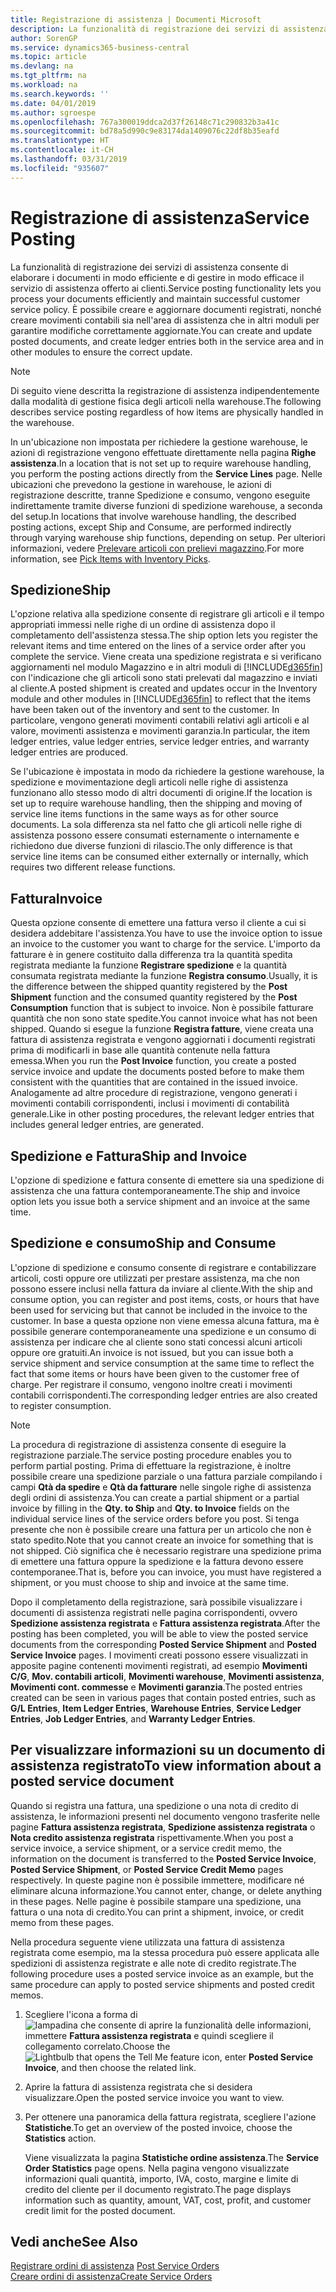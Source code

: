 ```yaml
---
title: Registrazione di assistenza | Documenti Microsoft
description: La funzionalità di registrazione dei servizi di assistenza consente di elaborare i documenti in modo efficiente e di gestire in modo efficace il servizio di assistenza offerto ai clienti. È possibile creare e aggiornare documenti registrati, nonché creare movimenti contabili sia nell'area di assistenza che in altri moduli per garantire modifiche correttamente aggiornate.
author: SorenGP
ms.service: dynamics365-business-central
ms.topic: article
ms.devlang: na
ms.tgt_pltfrm: na
ms.workload: na
ms.search.keywords: ''
ms.date: 04/01/2019
ms.author: sgroespe
ms.openlocfilehash: 767a300019ddca2d37f26148c71c290832b3a41c
ms.sourcegitcommit: bd78a5d990c9e83174da1409076c22df8b35eafd
ms.translationtype: HT
ms.contentlocale: it-CH
ms.lasthandoff: 03/31/2019
ms.locfileid: "935607"
---
```

# <a name="service-posting"></a><span data-ttu-id="31b82-104">Registrazione di assistenza</span><span class="sxs-lookup"><span data-stu-id="31b82-104">Service Posting</span></span>
<span data-ttu-id="31b82-105">La funzionalità di registrazione dei servizi di assistenza consente di elaborare i documenti in modo efficiente e di gestire in modo efficace il servizio di assistenza offerto ai clienti.</span><span class="sxs-lookup"><span data-stu-id="31b82-105">Service posting functionality lets you process your documents efficiently and maintain successful customer service policy.</span></span> <span data-ttu-id="31b82-106">È possibile creare e aggiornare documenti registrati, nonché creare movimenti contabili sia nell'area di assistenza che in altri moduli per garantire modifiche correttamente aggiornate.</span><span class="sxs-lookup"><span data-stu-id="31b82-106">You can create and update posted documents, and create ledger entries both in the service area and in other modules to ensure the correct update.</span></span>  

> [!NOTE]  
>  <span data-ttu-id="31b82-107">Di seguito viene descritta la registrazione di assistenza indipendentemente dalla modalità di gestione fisica degli articoli nella warehouse.</span><span class="sxs-lookup"><span data-stu-id="31b82-107">The following describes service posting regardless of how items are physically handled in the warehouse.</span></span>  
>   
>  <span data-ttu-id="31b82-108">In un'ubicazione non impostata per richiedere la gestione warehouse, le azioni di registrazione vengono effettuate direttamente nella pagina **Righe assistenza**.</span><span class="sxs-lookup"><span data-stu-id="31b82-108">In a location that is not set up to require warehouse handling, you perform the posting actions directly from the **Service Lines** page.</span></span> <span data-ttu-id="31b82-109">Nelle ubicazioni che prevedono la gestione in warehouse, le azioni di registrazione descritte, tranne Spedizione e consumo, vengono eseguite indirettamente tramite diverse funzioni di spedizione warehouse, a seconda del setup.</span><span class="sxs-lookup"><span data-stu-id="31b82-109">In locations that involve warehouse handling, the described posting actions, except Ship and Consume, are performed indirectly through varying warehouse ship functions, depending on setup.</span></span> <span data-ttu-id="31b82-110">Per ulteriori informazioni, vedere [Prelevare articoli con prelievi magazzino](warehouse-how-to-pick-items-with-inventory-picks.md).</span><span class="sxs-lookup"><span data-stu-id="31b82-110">For more information, see [Pick Items with Inventory Picks](warehouse-how-to-pick-items-with-inventory-picks.md).</span></span>  

## <a name="ship"></a><span data-ttu-id="31b82-111">Spedizione</span><span class="sxs-lookup"><span data-stu-id="31b82-111">Ship</span></span>  
<span data-ttu-id="31b82-112">L'opzione relativa alla spedizione consente di registrare gli articoli e il tempo appropriati immessi nelle righe di un ordine di assistenza dopo il completamento dell'assistenza stessa.</span><span class="sxs-lookup"><span data-stu-id="31b82-112">The ship option lets you register the relevant items and time entered on the lines of a service order after you complete the service.</span></span> <span data-ttu-id="31b82-113">Viene creata una spedizione registrata e si verificano aggiornamenti nel modulo Magazzino e in altri moduli di [!INCLUDE[d365fin](includes/d365fin_md.md)] con l'indicazione che gli articoli sono stati prelevati dal magazzino e inviati al cliente.</span><span class="sxs-lookup"><span data-stu-id="31b82-113">A posted shipment is created and updates occur in the Inventory module and other modules in [!INCLUDE[d365fin](includes/d365fin_md.md)] to reflect that the items have been taken out of the inventory and sent to the customer.</span></span> <span data-ttu-id="31b82-114">In particolare, vengono generati movimenti contabili relativi agli articoli e al valore, movimenti assistenza e movimenti garanzia.</span><span class="sxs-lookup"><span data-stu-id="31b82-114">In particular, the item ledger entries, value ledger entries, service ledger entries, and warranty ledger entries are produced.</span></span>  

<span data-ttu-id="31b82-115">Se l'ubicazione è impostata in modo da richiedere la gestione warehouse, la spedizione e movimentazione degli articoli nelle righe di assistenza funzionano allo stesso modo di altri documenti di origine.</span><span class="sxs-lookup"><span data-stu-id="31b82-115">If the location is set up to require warehouse handling, then the shipping and moving of service line items functions in the same ways as for other source documents.</span></span> <span data-ttu-id="31b82-116">La sola differenza sta nel fatto che gli articoli nelle righe di assistenza possono essere consumati esternamente o internamente e richiedono due diverse funzioni di rilascio.</span><span class="sxs-lookup"><span data-stu-id="31b82-116">The only difference is that service line items can be consumed either externally or internally, which requires two different release functions.</span></span>

## <a name="invoice"></a><span data-ttu-id="31b82-117">Fattura</span><span class="sxs-lookup"><span data-stu-id="31b82-117">Invoice</span></span>  
<span data-ttu-id="31b82-118">Questa opzione consente di emettere una fattura verso il cliente a cui si desidera addebitare l'assistenza.</span><span class="sxs-lookup"><span data-stu-id="31b82-118">You have to use the invoice option to issue an invoice to the customer you want to charge for the service.</span></span> <span data-ttu-id="31b82-119">L'importo da fatturare è in genere costituito dalla differenza tra la quantità spedita registrata mediante la funzione **Registrare spedizione** e la quantità consumata registrata mediante la funzione **Registra consumo**.</span><span class="sxs-lookup"><span data-stu-id="31b82-119">Usually, it is the difference between the shipped quantity registered by the **Post Shipment** function and the consumed quantity registered by the **Post Consumption** function that is subject to invoice.</span></span> <span data-ttu-id="31b82-120">Non è possibile fatturare quantità che non sono state spedite.</span><span class="sxs-lookup"><span data-stu-id="31b82-120">You cannot invoice what has not been shipped.</span></span> <span data-ttu-id="31b82-121">Quando si esegue la funzione **Registra fatture**, viene creata una fattura di assistenza registrata e vengono aggiornati i documenti registrati prima di modificarli in base alle quantità contenute nella fattura emessa.</span><span class="sxs-lookup"><span data-stu-id="31b82-121">When you run the **Post Invoice** function, you create a posted service invoice and update the documents posted before to make them consistent with the quantities that are contained in the issued invoice.</span></span> <span data-ttu-id="31b82-122">Analogamente ad altre procedure di registrazione, vengono generati i movimenti contabili corrispondenti, inclusi i movimenti di contabilità generale.</span><span class="sxs-lookup"><span data-stu-id="31b82-122">Like in other posting procedures, the relevant ledger entries that includes general ledger entries, are generated.</span></span>  

## <a name="ship-and-invoice"></a><span data-ttu-id="31b82-123">Spedizione e Fattura</span><span class="sxs-lookup"><span data-stu-id="31b82-123">Ship and Invoice</span></span>  
<span data-ttu-id="31b82-124">L'opzione di spedizione e fattura consente di emettere sia una spedizione di assistenza che una fattura contemporaneamente.</span><span class="sxs-lookup"><span data-stu-id="31b82-124">The ship and invoice option lets you issue both a service shipment and an invoice at the same time.</span></span>  

## <a name="ship-and-consume"></a><span data-ttu-id="31b82-125">Spedizione e consumo</span><span class="sxs-lookup"><span data-stu-id="31b82-125">Ship and Consume</span></span>  
<span data-ttu-id="31b82-126">L'opzione di spedizione e consumo consente di registrare e contabilizzare articoli, costi oppure ore utilizzati per prestare assistenza, ma che non possono essere inclusi nella fattura da inviare al cliente.</span><span class="sxs-lookup"><span data-stu-id="31b82-126">With the ship and consume option, you can register and post items, costs, or hours that have been used for servicing but that cannot be included in the invoice to the customer.</span></span> <span data-ttu-id="31b82-127">In base a questa opzione non viene emessa alcuna fattura, ma è possibile generare contemporaneamente una spedizione e un consumo di assistenza per indicare che al cliente sono stati concessi alcuni articoli oppure ore gratuiti.</span><span class="sxs-lookup"><span data-stu-id="31b82-127">An invoice is not issued, but you can issue both a service shipment and service consumption at the same time to reflect the fact that some items or hours have been given to the customer free of charge.</span></span> <span data-ttu-id="31b82-128">Per registrare il consumo, vengono inoltre creati i movimenti contabili corrispondenti.</span><span class="sxs-lookup"><span data-stu-id="31b82-128">The corresponding ledger entries are also created to register consumption.</span></span>  

> [!NOTE]  
>  <span data-ttu-id="31b82-129">La procedura di registrazione di assistenza consente di eseguire la registrazione parziale.</span><span class="sxs-lookup"><span data-stu-id="31b82-129">The service posting procedure enables you to perform partial posting.</span></span> <span data-ttu-id="31b82-130">Prima di effettuare la registrazione, è inoltre possibile creare una spedizione parziale o una fattura parziale compilando i campi **Qtà da spedire** e **Qtà da fatturare** nelle singole righe di assistenza degli ordini di assistenza.</span><span class="sxs-lookup"><span data-stu-id="31b82-130">You can create a partial shipment or a partial invoice by filling in the **Qty. to Ship** and **Qty. to Invoice** fields on the individual service lines of the service orders before you post.</span></span> <span data-ttu-id="31b82-131">Si tenga presente che non è possibile creare una fattura per un articolo che non è stato spedito.</span><span class="sxs-lookup"><span data-stu-id="31b82-131">Note that you cannot create an invoice for something that is not shipped.</span></span> <span data-ttu-id="31b82-132">Ciò significa che è necessario registrare una spedizione prima di emettere una fattura oppure la spedizione e la fattura devono essere contemporanee.</span><span class="sxs-lookup"><span data-stu-id="31b82-132">That is, before you can invoice, you must have registered a shipment, or you must choose to ship and invoice at the same time.</span></span>  

<span data-ttu-id="31b82-133">Dopo il completamento della registrazione, sarà possibile visualizzare i documenti di assistenza registrati nelle pagina corrispondenti, ovvero **Spedizione assistenza registrata** e **Fattura assistenza registrata**.</span><span class="sxs-lookup"><span data-stu-id="31b82-133">After the posting has been completed, you will be able to view the posted service documents from the corresponding **Posted Service Shipment** and **Posted Service Invoice** pages.</span></span> <span data-ttu-id="31b82-134">I movimenti creati possono essere visualizzati in apposite pagine contenenti movimenti registrati, ad esempio **Movimenti C/G**, **Mov. contabili articoli**, **Movimenti warehouse**, **Movimenti assistenza**, **Movimenti cont. commesse** e **Movimenti garanzia**.</span><span class="sxs-lookup"><span data-stu-id="31b82-134">The posted entries created can be seen in various pages that contain posted entries, such as **G/L Entries**, **Item Ledger Entries**, **Warehouse Entries**, **Service Ledger Entries**, **Job Ledger Entries**, and **Warranty Ledger Entries**.</span></span>  

## <a name="to-view-information-about-a-posted-service-document"></a><span data-ttu-id="31b82-135">Per visualizzare informazioni su un documento di assistenza registrato</span><span class="sxs-lookup"><span data-stu-id="31b82-135">To view information about a posted service document</span></span>  
<span data-ttu-id="31b82-136">Quando si registra una fattura, una spedizione o una nota di credito di assistenza, le informazioni presenti nel documento vengono trasferite nelle pagine **Fattura assistenza registrata**, **Spedizione assistenza registrata** o **Nota credito assistenza registrata** rispettivamente.</span><span class="sxs-lookup"><span data-stu-id="31b82-136">When you post a service invoice, a service shipment, or a service credit memo, the information on the document is transferred to the **Posted Service Invoice**, **Posted Service Shipment**, or **Posted Service Credit Memo** pages respectively.</span></span> <span data-ttu-id="31b82-137">In queste pagine non è possibile immettere, modificare né eliminare alcuna informazione.</span><span class="sxs-lookup"><span data-stu-id="31b82-137">You cannot enter, change, or delete anything in these pages.</span></span> <span data-ttu-id="31b82-138">Nelle pagine è possibile stampare una spedizione, una fattura o una nota di credito.</span><span class="sxs-lookup"><span data-stu-id="31b82-138">You can print a shipment, invoice, or credit memo from these pages.</span></span>  

<span data-ttu-id="31b82-139">Nella procedura seguente viene utilizzata una fattura di assistenza registrata come esempio, ma la stessa procedura può essere applicata alle spedizioni di assistenza registrate e alle note di credito registrate.</span><span class="sxs-lookup"><span data-stu-id="31b82-139">The following procedure uses a posted service invoice as an example, but the same procedure can apply to posted service shipments and posted credit memos.</span></span>  

1. <span data-ttu-id="31b82-140">Scegliere l'icona a forma di ![lampadina che consente di aprire la funzionalità delle informazioni](media/ui-search/search_small.png "Informazioni sull'operazione che si desidera eseguire"), immettere **Fattura assistenza registrata** e quindi scegliere il collegamento correlato.</span><span class="sxs-lookup"><span data-stu-id="31b82-140">Choose the ![Lightbulb that opens the Tell Me feature](media/ui-search/search_small.png "Tell me what you want to do") icon, enter **Posted Service Invoice**, and then choose the related link.</span></span>  
2. <span data-ttu-id="31b82-141">Aprire la fattura di assistenza registrata che si desidera visualizzare.</span><span class="sxs-lookup"><span data-stu-id="31b82-141">Open the posted service invoice you want to view.</span></span>  
3. <span data-ttu-id="31b82-142">Per ottenere una panoramica della fattura registrata, scegliere l'azione **Statistiche**.</span><span class="sxs-lookup"><span data-stu-id="31b82-142">To get an overview of the posted invoice, choose the **Statistics** action.</span></span>  

    <span data-ttu-id="31b82-143">Viene visualizzata la pagina **Statistiche ordine assistenza**.</span><span class="sxs-lookup"><span data-stu-id="31b82-143">The **Service Order Statistics** page opens.</span></span> <span data-ttu-id="31b82-144">Nella pagina vengono visualizzate informazioni quali quantità, importo, IVA, costo, margine e limite di credito del cliente per il documento registrato.</span><span class="sxs-lookup"><span data-stu-id="31b82-144">The page displays information such as quantity, amount, VAT, cost, profit, and customer credit limit for the posted document.</span></span>

## <a name="see-also"></a><span data-ttu-id="31b82-145">Vedi anche</span><span class="sxs-lookup"><span data-stu-id="31b82-145">See Also</span></span>  
<span data-ttu-id="31b82-146">[Registrare ordini di assistenza](service-how-to-post-service-orders.md) </span><span class="sxs-lookup"><span data-stu-id="31b82-146">[Post Service Orders](service-how-to-post-service-orders.md) </span></span>  
[<span data-ttu-id="31b82-147">Creare ordini di assistenza</span><span class="sxs-lookup"><span data-stu-id="31b82-147">Create Service Orders</span></span>](service-how-to-create-service-orders.md)
